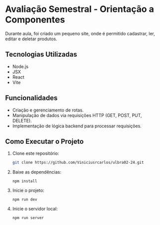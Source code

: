 # Avaliação Semestral - Orientação a Componentes

Durante aula, foi criado um pequeno site, onde é permitido cadastrar, ler, editar e deletar produtos. 

## Tecnologias Utilizadas

- Node.js
- JSX
- React
- Vite

## Funcionalidades

- Criação e gerenciamento de rotas.
- Manipulação de dados via requisições HTTP (GET, POST, PUT, DELETE).
- Implementação de lógica backend para processar requisições.

## Como Executar o Projeto

1. Clone este repositório:
   ```bash
   git clone https://github.com/Viniciusrcarlos/ulbra02-24.git
2. Baixe as dependências:
   ```bach
   npm install
3. Inicie o projeto:
   ```bach
   npm run dev
4. Inicie o servidor local:
   ```bach
   npm run server

